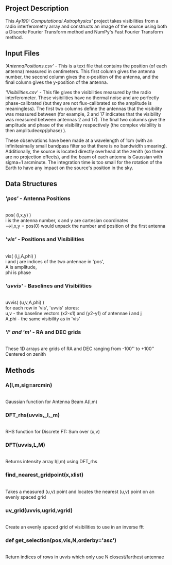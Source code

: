 <h2>Project Description</h2>

<p>
This <i>Ay190: Computational Astrophysics'</i> project takes visibilities from a radio interferometry array and constructs an image of the source using both a Discrete Fourier Transform method and NumPy's Fast Fourier Transform method.
</p>

<h2>Input Files</h2>

<i>'AntennaPositions.csv'</i> - This is a text file that contains the position (of each antenna) measured in centimeters. This first column gives the antenna number, the second column gives the x-position of the antenna, and the final column gives the y-position of the antenna.

<i>'Visibilities.csv'</i> - This file gives the visibilities measured by the radio interferometer. These visibilities have no thermal noise and are perfectly phase-calibrated (but they are not flux-calibrated so the amplitude is meaningless). The first two columns define the antennas that the visibility was measured between (for example, 2 and 17 indicates that the visibility was measured between antennas 2 and 17). The final two columns give the amplitude and phase of the visibility respectively (the complex visibility is then amplitude*exp(i*phase) ).

These observations have been made at a wavelength of 1cm (with an infinitesimally small bandpass filter so that there is no bandwidth smearing). Additionally, the source is located directly overhead at the zenith (so there are no projection effects), and the beam of each antenna is Gaussian with sigma=1 arcminute. The integration time is too small for the rotation of the Earth to have any impact on the source's position in the sky.


<h2>Data Structures</h2>

<h3><b><i>'pos'</i> - Antenna Positions</b></h3> <br />
    pos( (i,x,y) )<br /> 
        i is the antenna number, x and y are cartesian coordinates<br /> 
        -->i,x,y = pos(0) would unpack the number and position of the first antenna<br /> 

<h3><b><i>'vis'</i> - Positions and Visibilities</b></h3> <br />
    vis( (i,j,A,phi) )<br /> 
        i and j are indices of the two antennae in 'pos', <br /> 
        A is amplitude,<br /> 
        phi is phase <br /> 
    
<h3><b><i>'uvvis'</i> - Baselines and Visibilities </b></h3><br />
    uvvis( (u,v,A,phi) )<br /> 
        for each row in 'vis', 'uvvis' stores:<br /> 
            u,v - the baseline vectors (x2-x1) and (y2-y1) of antennae i and j<br /> 
            A,phi - the same visibility as in 'vis'<br /> 

<h3><b><i>'l' and 'm'</i> - RA and DEC grids</b> </h3><br />
    These 1D arrays are grids of RA and DEC ranging from -100'' to +100''<br /> 
    Centered on zenith<br /> 



<h2>Methods</h2>

<h3><b>A(l,m,sig=arcmin)</b></h3><br />
Gaussian function for Antenna Beam A(l,m)<br /> 

<h3><b>DFT_rhs(uvvis,_l,_m)</b></h3><br />
RHS function for Discrete FT: Sum over (u,v)<br />
   
    
<h3><b>DFT(uvvis,L,M)</b></h3><br />
Returns intensity array I(l,m) using DFT_rhs<br />
    
    
<h3><b>find_nearest_gridpoint(x,xlist)</b></h3><br />
Takes a measured (u,v) point and locates the nearest (u,v) point on an evenly spaced grid<br />
    

<h3><b>uv_grid(uvvis,ugrid,vgrid)</b></h3><br />
Create an evenly spaced grid of visibilities to use in an inverse fft<br />
  

<h3><b>def get_selection(pos,vis,N,orderby='asc')</b></h3><br />
Return indices of rows in uvvis which only use N closest/farthest antennae<br />






